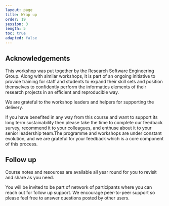 ```yaml
---
layout: page
title: Wrap up
order: 19
session: 3
length: 5
toc: true
adapted: false
---
```


## Acknowledgements

<!-- 
NOTE TO DEVELOPERS
------------------

WHEN THIS COURSE IS SUPPORTED BY VOLUNTEERS WHO ARE LENDING TIME OUTSIDE THEIR
OFFICIAL DUTIES, THE FOLLOWING IS MORE APPROPRIATE:

This workshop, and the others in the series, were put together by the Research
Software Engineering Group and its delivery is supported by a team of
volunteers. This is as part of an ongoing initiative to provide training for
staff and students to expand their skill sets and position themselves to
confidently perform the informatics elements of their research projects in an
efficient and reproducible way.
-->

This workshop was put together by the Research Software Engineering Group. Along
with similar workshops, it is part of an ongoing initiative to provide training
for staff and students to expand their
skill sets and position themselves to confidently perform the informatics
elements of their research projects in an efficient and reproducible way.

We are grateful to the workshop leaders and helpers for supporting the delivery.

If you have benefited in any way from this course and want to support its long
term sustainability then please take the time to complete our feedback survey,
recommend it to your colleagues, and enthuse about it to your senior leadership
team.The programme and workshops are under constant evolution, and we are
grateful for your feedback which is a core component of this process.


## Follow up

Course notes and resources are available all year round for you to revisit and
share as you need.

You will be invited to be part of network of participants where you can reach
out for follow up support. We encourage peer-to-peer support so please feel free
to answer questions posted by other users.
